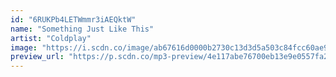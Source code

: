 ```yaml
---
id: "6RUKPb4LETWmmr3iAEQktW"
name: "Something Just Like This"
artist: "Coldplay"
image: "https://i.scdn.co/image/ab67616d0000b2730c13d3d5a503c84fcc60ae94"
preview_url: "https://p.scdn.co/mp3-preview/4e117abe76700eb13e9e0557fa2d9c44b565b9da"
---
```

